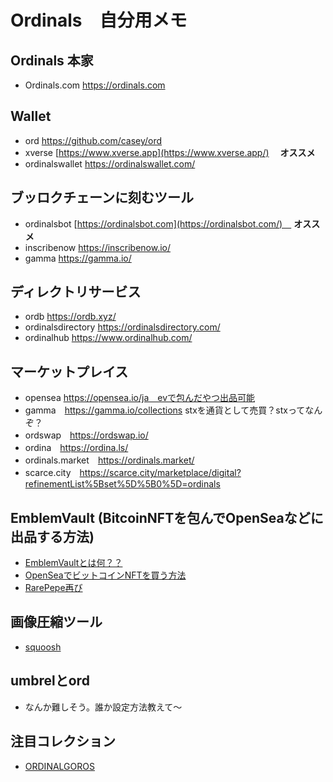 # Ordinals　自分用メモ　　

## Ordinals 本家
- Ordinals.com https://ordinals.com

## Wallet
- ord https://github.com/casey/ord
- xverse [https://www.xverse.app](https://www.xverse.app/) 　**オススメ**
- ordinalswallet https://ordinalswallet.com/

## ブッロクチェーンに刻むツール
- ordinalsbot [https://ordinalsbot.com](https://ordinalsbot.com/)　 **オススメ**　
- inscribenow https://inscribenow.io/
- gamma https://gamma.io/

## ディレクトリサービス
- ordb https://ordb.xyz/
- ordinalsdirectory https://ordinalsdirectory.com/
- ordinalhub https://www.ordinalhub.com/
 
## マーケットプレイス
- opensea https://opensea.io/ja　evで包んだやつ出品可能
- gamma　https://gamma.io/collections stxを通貨として売買？stxってなんぞ？
- ordswap　https://ordswap.io/
- ordina　https://ordina.ls/
- ordinals.market　https://ordinals.market/
- scarce.city　https://scarce.city/marketplace/digital?refinementList%5Bset%5D%5B0%5D=ordinals

## EmblemVault (BitcoinNFTを包んでOpenSeaなどに出品する方法)
- [EmblemVaultとは何？？](https://ameblo.jp/cryptoman/entry-12657978379.html)
- [OpenSeaでビットコインNFTを買う方法](https://note.com/goroishihata/n/ne8c33b4d504e)
- [RarePepe再び](https://spotlight.soy/detail?article_id=d27523ft1)

## 画像圧縮ツール
- [squoosh](https://squoosh.app)

## umbrelとord
- なんか難しそう。誰か設定方法教えて〜

## 注目コレクション
- [ORDINALGOROS](https://ordinalsdirectory.com/ordinalgoros/)
